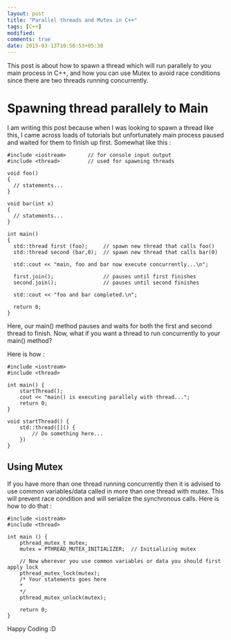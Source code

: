 ```yaml
---
layout: post
title: "Parallel threads and Mutex in C++"
tags: [C++]
modified:
comments: true
date: 2015-03-13T10:56:53+05:30
---
```


This post is about how to spawn a thread which will run parallely to you main process in C++, and how you can use Mutex to avoid race conditions since there are two threads running concurrently.

# Spawning thread parallely to Main

I am writing this post because when I was looking to spawn a thread like this, I came across loads of tutorials but unfortunately main process paused and waited for them to finish up first. Somewhat like this :


```
#include <iostream>       // for console input output
#include <thread>         // used for spawning threads
 
void foo() 
{
  // statements...
}

void bar(int x)
{
  // statements...
}

int main() 
{
  std::thread first (foo);     // spawn new thread that calls foo()
  std::thread second (bar,0);  // spawn new thread that calls bar(0)

  std::cout << "main, foo and bar now execute concurrently...\n";

  first.join();                // pauses until first finishes
  second.join();               // pauses until second finishes

  std::cout << "foo and bar completed.\n";

  return 0;
}
```

Here, our main() method pauses and waits for both the first and second thread to finish. Now, what if you want a thread to run concurrently to your main() method? 

Here is how : 

```
#include <iostream>
#include <thread>

int main() {
	startThread();
	cout << "main() is executing parallely with thread...";
	return 0;
}

void startThread() {
	std::thread([]() {
		// Do something here...
	})
}
```

## Using Mutex 

If you have more than one thread running concurrently then it is advised to use common variables/data called in more than one thread with mutex. This will prevent race condition and will serialize the synchronous calls. Here is how to do that : 

```
#include <iostream>
#include <thread>

int main () {
	pthread_mutex_t mutex;
	mutex = PTHREAD_MUTEX_INITIALIZER;	// Initializing mutex
	
	// Now wherever you use common variables or data you should first apply lock
	pthread_mutex_lock(mutex);
	/* Your statements goes here 
	*
	*/
	pthread_mutex_unlock(mutex);
	
	return 0;
}
``` 

Happy Coding :D


 
